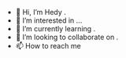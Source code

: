 - 👋 Hi, I’m Hedy .
- 👀 I’m interested in ...
- 🌱 I’m currently learning .
- 💞️ I’m looking to collaborate on .
- 📫 How to reach me

<!---
hedy992/hedy992 is a ✨ special ✨ repository because its `README.md` (this file) appears on your GitHub profile.
You can click the Preview link to take a look at your changes.
--->
